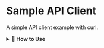 # Sample API Client

A simple API client example with curl.

<details>
<summary><strong>🚀 How to Use</strong></summary>

Make a POST request using `curl`:

    curl -X POST https://api.example.com/data \
         -H "Content-Type: application/json" \
         -d '{"key": "value"}'

</details>
